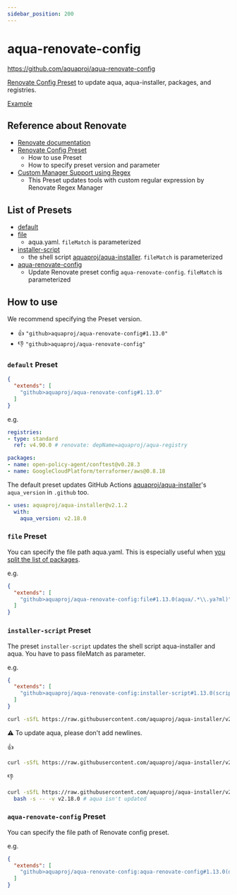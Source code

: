 ```yaml
---
sidebar_position: 200
---
```


# aqua-renovate-config

https://github.com/aquaproj/aqua-renovate-config

[Renovate Config Preset](https://docs.renovatebot.com/config-presets/) to update aqua, aqua-installer, packages, and registries.

[Example](https://github.com/aquaproj/test-aqua-renovate-config)

## Reference about Renovate

* [Renovate documentation](https://docs.renovatebot.com/)
* [Renovate Config Preset](https://docs.renovatebot.com/config-presets/)
  * How to use Preset
  * How to specify preset version and parameter
* [Custom Manager Support using Regex](https://docs.renovatebot.com/modules/manager/regex/)
  * This Preset updates tools with custom regular expression by Renovate Regex Manager

## List of Presets

* [default](https://github.com/aquaproj/aqua-renovate-config/blob/main/default.json)
* [file](https://github.com/aquaproj/aqua-renovate-config/blob/main/file.json)
  * aqua.yaml. `fileMatch` is parameterized
* [installer-script](https://github.com/aquaproj/aqua-renovate-config/blob/main/installer-script.json)
  * the shell script [aquaproj/aqua-installer](https://github.com/aquaproj/aqua-installer). `fileMatch` is parameterized
* [aqua-renovate-config](https://github.com/aquaproj/aqua-renovate-config/blob/main/aqua-renovate-config.json)
  * Update Renovate preset config `aqua-renovate-config`. `fileMatch` is parameterized

## How to use

We recommend specifying the Preset version.

* :thumbsup: `"github>aquaproj/aqua-renovate-config#1.13.0"`
* :thumbsdown: `"github>aquaproj/aqua-renovate-config"`

### `default` Preset

```json
{
  "extends": [
    "github>aquaproj/aqua-renovate-config#1.13.0"
  ]
}
```

e.g.

```yaml
registries:
- type: standard
  ref: v4.90.0 # renovate: depName=aquaproj/aqua-registry

packages:
- name: open-policy-agent/conftest@v0.28.3
- name: GoogleCloudPlatform/terraformer/aws@0.8.18
```

The default preset updates GitHub Actions [aquaproj/aqua-installer](https://github.com/aquaproj/aqua-installer)'s `aqua_version` in `.github` too.

```yaml
- uses: aquaproj/aqua-installer@v2.1.2
  with:
    aqua_version: v2.18.0
```

### `file` Preset

You can specify the file path aqua.yaml.
This is especially useful when [you split the list of packages](/docs/guides/split-config).

e.g.

```json
{
  "extends": [
    "github>aquaproj/aqua-renovate-config:file#1.13.0(aqua/.*\\.ya?ml)"
  ]
}
```

### `installer-script` Preset

The preset `installer-script` updates the shell script aqua-installer and aqua.
You have to pass fileMatch as parameter.

e.g.

```json
{
  "extends": [
    "github>aquaproj/aqua-renovate-config:installer-script#1.13.0(scripts/.*\\.sh)"
  ]
}
```

```sh
curl -sSfL https://raw.githubusercontent.com/aquaproj/aqua-installer/v2.1.2/aqua-installer | bash -s -- -v v2.18.0
```

:warning: To update aqua, please don't add newlines.

:thumbsup:

```sh
curl -sSfL https://raw.githubusercontent.com/aquaproj/aqua-installer/v2.1.2/aqua-installer | bash -s -- -v v2.18.0
```

:thumbsdown:

```sh
curl -sSfL https://raw.githubusercontent.com/aquaproj/aqua-installer/v2.1.2/aqua-installer |
  bash -s -- -v v2.18.0 # aqua isn't updated
```

### `aqua-renovate-config` Preset

You can specify the file path of Renovate config preset.

e.g.

```json
{
  "extends": [
    "github>aquaproj/aqua-renovate-config:aqua-renovate-config#1.13.0(default\\.jsonnet)"
  ]
}
```

